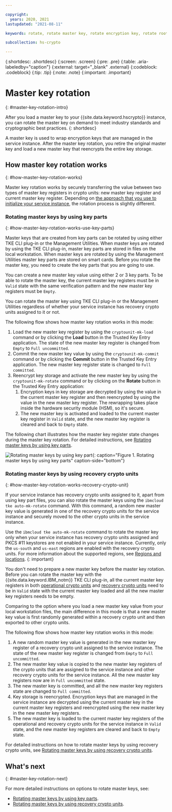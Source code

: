 ```yaml
---

copyright:
  years: 2020, 2021
lastupdated: "2021-08-11"

keywords: rotate, rotate master key, rotate encryption key, rotate root key, rotate keys automatically, key rotation, rewrap data

subcollection: hs-crypto

---
```


{:shortdesc: .shortdesc}
{:screen: .screen}
{:pre: .pre}
{:table: .aria-labeledby="caption"}
{:external: target="_blank" .external}
{:codeblock: .codeblock}
{:tip: .tip}
{:note: .note}
{:important: .important}

# Master key rotation
{: #master-key-rotation-intro}

After you load a master key to your {{site.data.keyword.hscrypto}} instance, you can rotate the master key on demand to meet industry standards and cryptographic best practices.
{: shortdesc}

A master key is used to wrap encryption keys that are managed in the service instance. After the master key rotation, you retire the original master key and load a new master key that reencrypts the entire key storage.

## How master key rotation works
{: #how-master-key-rotation-works}

Master key rotation works by securely transferring the value between two types of master key registers in crypto units: new master key register and current master key register. Depending on [the approach that you use to initialize your service instance](/docs/hs-crypto?topic=hs-crypto-initialize-instance-mode), the rotation process is slightly different.

### Rotating master keys by using key parts
{: #how-master-key-rotation-works-use-key-parts}

Master keys that are created from key parts can be rotated by using either TKE CLI plug-in or the Management Utilities. When master keys are rotated by using the TKE CLI plug-in, master key parts are stored in files on the local workstation. When master keys are rotated by using the Management Utilities master key parts are stored on smart cards. Before you rotate the master key, you need to create the key parts that you are going to use.

You can create a new master key value using either 2 or 3 key parts. To be able to rotate the master key, the current master key registers must be in `Valid` state with the same verification pattern and the new master key registers must be `Empty`.

You can rotate the master key using TKE CLI plug-in or the Management Utilities regardless of whether your service instance has recovery crypto units assigned to it or not.

The following flow shows how master key rotation works in this mode:

1. Load the new master key register by using the `cryptounit-mk-load` command or by clicking the **Load** button in the Trusted Key Entry application. The state of the new master key register is changed from `Empty` to `Full uncommitted`.
2. Commit the new master key value by using the `cryptounit-mk-commit` command or by clicking the **Commit** button in the Trusted Key Entry application. The new master key register state is changed to `Full committed`.
3. Reencrypt key storage and activate the new master key by using the `cryptounit-mk-rotate` command or by clicking on the **Rotate** button in the Trusted Key Entry application:
    1. Encryption keys in key storage are decrypted by using the value in the current master key register and then reencrypted by using the value in the new master key register. The rewrapping takes place inside the hardware security module (HSM), so it's secure.
    2. The new master key is activated and loaded to the current master key register in `Valid` state, and the new master key register is cleared and back to `Empty` state.

The following chart illustrates how the master key register state changes during the master key rotation. For detailed instructions, see [Rotating master keys by using key parts](/docs/hs-crypto?topic=hs-crypto-rotate-master-key-key-parts).

![Rotating master keys by using key part](/images/rotate_master_key.svg "How to rotate a master key by using key part files"){: caption="Figure 1. Rotating master keys by using key parts" caption-side="bottom"}

### Rotating master keys by using recovery crypto units
{: #how-master-key-rotation-works-recovery-crypto-unit}

If your service instance has recovery crypto units assigned to it, apart from using key part files, you can also rotate the master keys using the `ibmcloud tke auto-mk-rotate` command. With this command, a random new master key value is generated in one of the recovery crypto units for the service instance and securely moved to the other crypto units in the service instance.

Use the `ibmcloud tke auto-mk-rotate` command to rotate the master key only when your service instance has recovery crypto units assigned and PKCS #11 keystores are not enabled in your service instance. Currently, only the `us-south` and `us-east` regions are enabled with the recovery crypto units. For more information about the supported regions, see [Regions and locations](/docs/hs-crypto?topic=hs-crypto-regions).
{: important}

You don't need to prepare a new master key before the master key rotation. Before you can rotate the master key with the {{site.data.keyword.IBM_notm}} TKE CLI plug-in, all the current master key registers in both [operational crypto units](/docs/hs-crypto?topic=hs-crypto-initialize-instance-mode#understand-operational-crypto-unit) and [recovery crypto units](/docs/hs-crypto?topic=hs-crypto-initialize-instance-mode#understand-recovery-crypto-unit) need to be in `Valid` state with the current master key loaded and all the new master key registers needs to be empty.

Comparing to the option where you load a new master key value from your local workstation files, the main difference in this mode is that a new master key value is first randomly generated within a recovery crypto unit and then exported to other crypto units.

The following flow shows how master key rotation works in this mode:

1. A new random master key value is generated in the new master key register of a recovery crypto unit assigned to the service instance. The state of the new master key register is changed from `Empty` to `Full uncommitted`.
2. The new master key value is copied to the new master key registers of the crypto units that are assigned to the service instance and other recovery crypto units for the service instance. All the new master key registers now are in `Full uncommitted` state.
3. The new master key is committed, and all the new master key registers state are changed to `Full committed`.
4. Key storage is reencrypted. Encryption keys that are managed in the service instance are decrypted using the current master key in the current master key registers and reencrypted using the new master key in the new master key registers.
5. The new master key is loaded to the current master key registers of the operational and recovery crypto units for the service instance in `Valid` state, and the new master key registers are cleared and back to `Empty` state.

For detailed instructions on how to rotate master keys by using recovery crypto units, see [Rotating master keys by using recovery crypto units](/docs/hs-crypto?topic=hs-crypto-rotate-master-key-cli-recovery-crypto-unit).

## What's next
{: #master-key-rotation-next}

For more detailed instructions on options to rotate master keys, see:
- [Rotating master keys by using key parts](/docs/hs-crypto?topic=hs-crypto-rotate-master-key-key-parts).
- [Rotating master keys by using recovery crypto units](/docs/hs-crypto?topic=hs-crypto-rotate-master-key-cli-recovery-crypto-unit).
